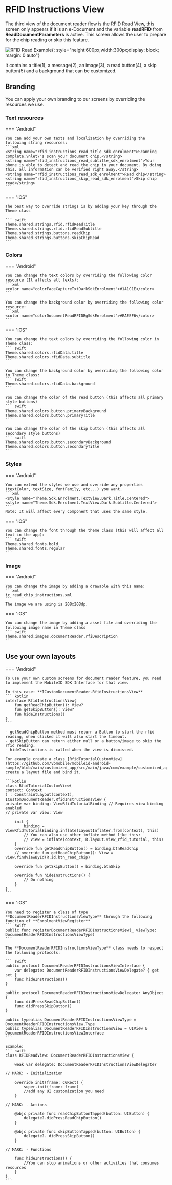 # RFID Instructions View

The third view of the document reader flow is the RFID Read View, this screen only appears if it is an e-Document and the variable **readRFID** from **ReadDocumentParameters** is active. This screen allows the user to prepare for the chip reading or skip this feature.

![RFID Read Example](Assets/DR_Skip_Chip.png "Document Reader Default RFID Read Screen"){: style="height:600px;width:300px;display: block; margin: 0 auto"}

It contains a title(1), a message(2), an image(3), a read button(4), a skip button(5) and a background that can be customized. 

## Branding

You can apply your own branding to our screens by overriding the resources we use.

### Text resources

=== "Android"

    You can add your own texts and localization by overriding the following string resources:
    ```xml
    <string name="rfid_instructions_read_title_sdk_enrolment">Scanning complete;\nlet\'s scan your document chip.</string>
    <string name="rfid_instructions_read_subtitle_sdk_enrolment">Your phone is able to detect and read the chip in your document. By doing this, all information can be verified right away.</string>
    <string name="rfid_instructions_read_sdk_enrolment">Read chip</string>
    <string name="rfid_instructions_skip_read_sdk_enrolment">Skip chip read</string>
    ```

=== "iOS"

    The best way to override strings is by adding your key through the Theme class
    
    ``` swift
    Theme.shared.strings.rfid.rfidReadTitle
    Theme.shared.strings.rfid.rfidReadSubtitle
    Theme.shared.strings.buttons.readChip
    Theme.shared.strings.buttons.skipChipRead
    ```

### Colors
=== "Android"

    You can change the text colors by overriding the following color resource (It affects all texts):
    ```xml
    <color name="colorFaceCaptureTxtDarkSdkEnrolment">#1A1C1E</color>
    ```

    You can change the background color by overriding the following color resource:
    ```xml
    <color name="colorDocumentReadRFIDBgSdkEnrolment">#EAEEF6</color>
    ```

=== "iOS"

    You can change the text colors by overriding the following color in Theme class:
    ``` swift
    Theme.shared.colors.rfidData.title
    Theme.shared.colors.rfidData.subtitle
    ```
    
    You can change the background color by overriding the following color in Theme class:
    ``` swift
    Theme.shared.colors.rfidData.background
    ```

    You can change the color of the read button (this affects all primary style buttons)
    ``` swift
    Theme.shared.colors.button.primaryBackground
    Theme.shared.colors.button.primaryTitle
    ```
    
    You can change the color of the skip button (this affects all secondary style buttons)
    ``` swift
    Theme.shared.colors.button.secondaryBackground
    Theme.shared.colors.button.secondaryTitle
    ```
    
### Styles
=== "Android"

    You can extend the styles we use and override any properties (textColor, textSize, fontFamily, etc...) you want.
    ```xml
    <style name="Theme.Sdk.Enrolment.TextView.Dark.Title.Centered">
    <style name="Theme.Sdk.Enrolment.TextView.Dark.Subtitle.Centered">
    ```
    Note: It will affect every component that uses the same style.

=== "iOS"

    You can change the font through the theme class (this will affect all text in the app):
    ``` swift
    Theme.shared.fonts.bold
    Theme.shared.fonts.regular
    ```

### Image

=== "Android"

    You can change the image by adding a drawable with this name:
    ```xml
    ic_read_chip_instructions.xml
    ```
    The image we are using is 208x208dp.

=== "iOS"
    
    You can change the image by adding a asset file and overriding the following image name in Theme class
    ``` swift
    Theme.shared.images.documentReader.rfiDescription
    ```

## Use your own layouts

=== "Android"

    To use your own custom screens for document reader feature, you need to implement the MobileID SDK Interface for that view.

    In this case: **ICustomDocumentReader.RfidInstructionsView**
    ``` kotlin
    interface RfidInstructionsView{
        fun getReadChipButton(): View?
        fun getSkipButton(): View?
        fun hideInstructions()
    }
    ```

    - getReadChipButton method must return a Button to start the rfid reading, when clicked it will also start the timeout.
    - getSkipButton can return either null or a button/image to skip the rfid reading.
    - hideInstructions is called when the view is dismissed.
    
    For example create a class [RfidTutorialCustomView](https://github.com/vbmobile/mobileid-android-sample/blob/main/customized_app/src/main/java/com/example/customized_app/presentation/readDocument/customViews/RfidTutorialCustomView.kt), create a layout file and bind it.

    ```kotlin
    class RfidTutorialCustomView(
    context: Context
    ) : ConstraintLayout(context), ICustomDocumentReader.RfidInstructionsView {
    private var binding: ViewRfidTutorialBinding // Requires view binding enabled
    // private var view: View
    
        init {
            binding = ViewRfidTutorialBinding.inflate(LayoutInflater.from(context), this)
            // You can also use other inflate method like this:
            // view = inflate(context, R.layout.view_rfid_tutorial, this)
        }
        override fun getReadChipButton() = binding.btnReadChip
        // override fun getReadChipButton(): View = view.findViewById(R.id.btn_read_chip)
    
        override fun getSkipButton() = binding.btnSkip
    
        override fun hideInstructions() {
            // Do nothing
        }
    }
    ```
    
=== "iOS"

    You need to register a class of type **DocumentReaderRFIDInstructionsViewType** through the following function of **EnrolmentViewRegister**
    ``` swift
    public func registerDocumentReaderRFIDInstructionsView(_ viewType: DocumentReaderRFIDInstructionsViewType)
    ```
    
    The **DocumentReaderRFIDInstructionsViewType** class needs to respect the following protocols:
    
    ``` swift
    public protocol DocumentReaderRFIDInstructionsViewInterface {
        var delegate: DocumentReaderRFIDInstructionsViewDelegate? { get set }
        func hideInstructions()
    }

    public protocol DocumentReaderRFIDInstructionsViewDelegate: AnyObject {
        func didPressReadChipButton()
        func didPressSkipButton()
    }

    public typealias DocumentReaderRFIDInstructionsViewType = DocumentReaderRFIDInstructionsView.Type
    public typealias DocumentReaderRFIDInstructionsView = UIView & DocumentReaderRFIDInstructionsViewInterface
    ```
    
    Example:
    ``` swift
    class RFIDReadView: DocumentReaderRFIDInstructionsView {
    
        weak var delegate: DocumentReaderRFIDInstructionsViewDelegate?
    
    // MARK: - Initialization

        override init(frame: CGRect) {
            super.init(frame: frame)
            //add any UI customization you need
        }
        
    // MARK: - Actions

        @objc private func readChipButtonTapped(button: UIButton) {
            delegate?.didPressReadChipButton()
        }

        @objc private func skipButtonTapped(button: UIButton) {
            delegate?. didPressSkipButton()
        }
    
    // MARK: - Functions

        func hideInstructions() {
            //You can stop animations or other activities that consumes resources 
        }
    }
    ```

